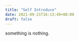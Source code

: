 ```yaml
---
title: "Self Introduce"
date: 2021-09-21T16:13:49+08:00
draft: false
---
```


something is nothing.

